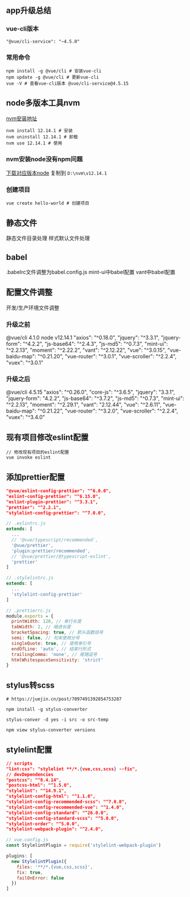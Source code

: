 ## app升级总结
### vue-cli版本
`"@vue/cli-service": "~4.5.0"`

### 常用命令
```shell
npm install -g @vue/cli # 安装vue-cli
npm update -g @vue/cli # 更新vue-cli
vue -V # 查看vue-cli版本 @vue/cli-service@4.5.15
```

## node多版本工具nvm
[nvm安装地址](https://github.com/coreybutler/nvm-windows/releases)
```shell
nvm install 12.14.1 # 安装
nvm uninstall 12.14.1 # 卸载
nvm use 12.14.1 # 使用
```
### nvm安装node没有npm问题
[下载对应版本node](https://nodejs.org/download/release/) 复制到 `D:\nvm\v12.14.1`

### 创建项目
```shell
vue create hello-world # 创建项目
```
## 静态文件
静态文件目录处理
样式默认文件处理

## babel
.babelrc文件调整为babel.config.js
mint-ui中babel配置
vant中babel配置

## 配置文件调整
开发/生产环境文件调整

### 升级之前
@vue/cli 4.1.0
node v12.14.1
"axios": "^0.18.0",
"jquery": "^3.3.1",
"jquery-form": "^4.2.2",
"js-base64": "^2.4.3",
"js-md5": "^0.7.3",
"mint-ui": "^2.2.13",
"moment": "^2.22.2",
"vant": "^2.12.22",
"vue": "^3.0.15",
"vue-baidu-map": "^0.21.20",
"vue-router": "^3.0.1",
"vue-scroller": "^2.2.4",
"vuex": "^3.0.1"

### 升级之后
@vue/cli 4.5.15
"axios": "^0.26.0",
"core-js": "^3.6.5",
"jquery": "3.3.1",
"jquery-form": "4.2.2",
"js-base64": "^3.7.2",
"js-md5": "^0.7.3",
"mint-ui": "^2.2.13",
"moment": "^2.29.1",
"vant": "2.12.44",
"vue": "^2.6.11",
"vue-baidu-map": "^0.21.22",
"vue-router": "^3.2.0",
"vue-scroller": "^2.2.4",
"vuex": "^3.4.0"

## 现有项目修改eslint配置
```shell
// 修改现有项目的eslint配置
vue invoke eslint
```

## 添加prettier配置
```json
"@vue/eslint-config-prettier": "^6.0.0",
"eslint-config-prettier": "^6.15.0",
"eslint-plugin-prettier": "^3.3.1",
"prettier": "^2.2.1",
"stylelint-config-prettier": "^7.0.0",
```
```js
// .eslintrc.js
extends: [
  ...
  // '@vue/typescript/recommended',
  '@vue/prettier',
  'plugin:prettier/recommended',
  // '@vue/prettier/@typescript-eslint',
  'prettier'
]

// .stylelintrc.js
extends: [
  ...
  'stylelint-config-prettier'
]

// .prettierrc.js
module.exports = {
  printWidth: 120, // 单行长度
  tabWidth: 2, // 缩进长度
  bracketSpacing: true, // 箭头函数括号
  semi: false, // 句末使用分号
  singleQuote: true, // 使用单引号
  endOfLine: 'auto', // 结束行形式
  trailingComma: 'none', // 尾随逗号
  htmlWhitespaceSensitivity: 'strict'
}
```

## stylus转scss
```shell
# https://juejin.cn/post/7097491392854753287

npm install -g stylus-converter

stylus-conver -d yes -i src -o src-temp

npm view stylus-converter versions

```

## stylelint配置
```json
// scripts
"lint:css": "stylelint **/*.{vue,css,scss} --fix",
// devDependencies
"postcss": "^8.4.14",
"postcss-html": "^1.5.0",
"stylelint": "^14.9.1",
"stylelint-config-html": "^1.1.0",
"stylelint-config-recommended-scss": "^7.0.0",
"stylelint-config-recommended-vue": "^1.4.0",
"stylelint-config-standard": "^26.0.0",
"stylelint-config-standard-scss": "^5.0.0",
"stylelint-order": "^5.0.0",
"stylelint-webpack-plugin": "^2.4.0",
```

```js
// vue.config.js
const StylelintPlugin = require('stylelint-webpack-plugin')

plugins: [
  new StylelintPlugin({
    files: '**/*.{vue,css,scss}',
    fix: true,
    failOnError: false
  })
]
```
